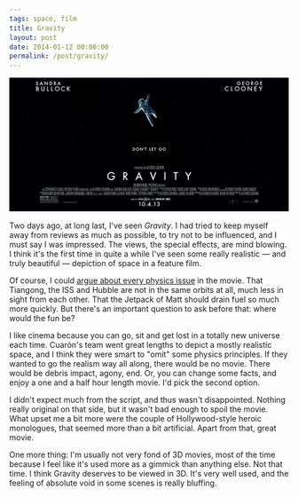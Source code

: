 ```yaml
---
tags: space, film
title: Gravity
layout: post
date: 2014-01-12 00:00:00
permalink: /post/gravity/
---
```


![Gravity][2]

Two days ago, at long last, I've seen _Gravity_. I had tried to keep myself away from reviews as much as possible, to try not to be influenced, and I must say I was impressed. The views, the special effects, are mind blowing. I think it's the first time in quite a while I've seen some really realistic — and truly beautiful — depiction of space in a feature film.

<!--more-->

Of course, I could [argue about every physics issue][1] in the movie. That Tiangong, the ISS and Hubble are not in the same orbits at all, much less in sight from each other. That the Jetpack of Matt should drain fuel so much more quickly. But there's an important question to ask before that: where would the fun be?

I like cinema because you can go, sit and get lost in a totally new universe each time. Cuarón's team went great lengths to depict a mostly realistic space, and I think they were smart to "omit" some physics principles. If they wanted to go the realism way all along, there would be no movie. There would be debris impact, agony, end. Or, you can change some facts, and enjoy a one and a half hour length movie. I'd pick the second option.

I didn't expect much from the script, and thus wasn't disappointed. Nothing really original on that side, but it wasn't bad enough to spoil the movie. What upset me a bit more were the couple of Hollywood-style heroic monologues, that seemed more than a bit artificial. Apart from that, great movie.

One more thing: I'm usually not very fond of 3D movies, most of the time because I feel like it's used more as a gimmick than anything else. Not that time. I think Gravity deserves to be viewed in 3D. It's very well used, and the feeling of absolute void in some scenes is really bluffing.

[1]: http://arstechnica.com/science/2013/10/poking-holes-in-the-gravity-trailer-with-nasas-help/
[2]: /static/media/2014/01/20140112-gravity.jpg